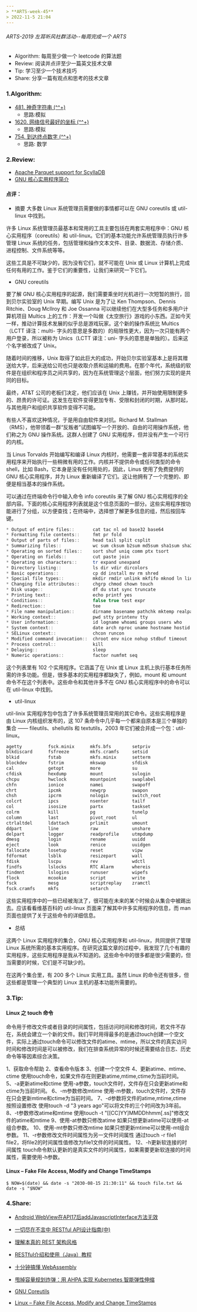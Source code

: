 ```yaml
---
> **ARTS-week-45**
> 2022-11-5 21:04
---
```



###### ARTS-2019 左耳听风社群活动--每周完成一个 ARTS
- Algorithm: 每周至少做一个 leetcode 的算法题
- Review: 阅读并点评至少一篇英文技术文章
- Tip: 学习至少一个技术技巧
- Share: 分享一篇有观点和思考的技术文章

### 1.Algorithm:

- [481. 神奇字符串 (^^+)](https://leetcode.cn/submissions/detail/378145930/)  
  + 思路:模拟
- [1620. 网络信号最好的坐标 (^^+)](https://leetcode.cn/submissions/detail/378795723/)  
  + 思路:模拟
- [754. 到达终点数字 (^^+)](https://leetcode.cn/submissions/detail/379367244/)  
  + 思路: 数学

### 2.Review:

- [Apache Parquet support for ScyllaDB](https://docslib.org/doc/11888741/apache-parquet-support-for-scylladb)  
- [GNU 核心实用程序简介](https://opensource.com/article/18/4/gnu-core-utilities)

#### 点评：

- 摘要
大多数 Linux 系统管理员需要做的事情都可以在 GNU coreutils 或 util-linux 中找到。

许多 Linux 系统管理员最基本和常用的工具主要包括在两套实用程序中：GNU 核心实用程序（coreutils）和 util-linux。它们的基本功能允许系统管理员执行许多管理 Linux 系统的任务，包括管理和操作文本文件、目录、数据流、存储介质、进程控制、文件系统等等。

这些工具是不可缺少的，因为没有它们，就不可能在 Unix 或 Linux 计算机上完成任何有用的工作。鉴于它们的重要性，让我们来研究一下它们。

- GNU coreutils

要了解 GNU 核心实用程序的起源，我们需要乘坐时光机进行一次短暂的旅行，回到贝尔实验室的 Unix 早期。编写 Unix 是为了让 Ken Thompson、Dennis Ritchie、Doug McIlroy 和 Joe Ossanna 可以继续他们在大型多任务和多用户计算机项目 Multics 上的工作：开发一个叫做《太空旅行》游戏的小东西。正如今天一样，推动计算技术发展的似乎总是游戏玩家。这个新的操作系统比 Multics（LCTT 译注：multi- 字头的意思是多数的）的局限性更大，因为一次只能有两个用户登录，所以被称为 Unics（LCTT 译注：uni- 字头的意思是单独的）。后来这个名字被改成了 Unix。

随着时间的推移，Unix 取得了如此巨大的成功，开始贝尔实验室基本上是将其赠送给大学，后来送给公司也只是收取介质和运输的费用。在那个年代，系统级的软件是在组织和程序员之间共享的，因为在系统管理这个层面，他们努力实现的是共同的目标。

最终，AT&T 公司的老板们决定，他们应该在 Unix 上赚钱，并开始使用限制更多的、昂贵的许可证。这发生在软件变得更加专有、受限和封闭的时期，从那时起，与其他用户和组织共享软件变得不可能。

有些人不喜欢这种情况，于是用自由软件来对抗。Richard M. Stallman（RMS），他带领着一群“反叛者”试图编写一个开放的、自由的可用操作系统，他们称之为 GNU 操作系统。这群人创建了 GNU 实用程序，但并没有产生一个可行的内核。

当 Linus Torvalds 开始编写和编译 Linux 内核时，他需要一套非常基本的系统实用程序来开始执行一些稍微有用的工作。内核并不提供命令或任何类型的命令 shell，比如 Bash，它本身是没有任何用处的，因此，Linus 使用了免费提供的 GNU 核心实用程序，并为 Linux 重新编译了它们。这让他拥有了一个完整的、即便是相当基本的操作系统。

可以通过在终端命令行中输入命令 info coreutils 来了解 GNU 核心实用程序的全部内容。下面的核心实用程序列表就是这个信息页面的一部分。这些实用程序按功能进行了分组，以方便查找；在终端中，选择想了解更多信息的组，然后按回车键。

```c++
* Output of entire files::       cat tac nl od base32 base64
* Formatting file contents::     fmt pr fold
* Output of parts of files::     head tail split csplit
* Summarizing files::            wc sum cksum b2sum md5sum sha1sum sha2
* Operating on sorted files::    sort shuf uniq comm ptx tsort
* Operating on fields::          cut paste join
* Operating on characters::      tr expand unexpand
* Directory listing::            ls dir vdir dircolors
* Basic operations::             cp dd install mv rm shred
* Special file types::           mkdir rmdir unlink mkfifo mknod ln link readlink
* Changing file attributes::     chgrp chmod chown touch
* Disk usage::                   df du stat sync truncate
* Printing text::                echo printf yes
* Conditions::                   false true test expr
* Redirection::                  tee
* File name manipulation::       dirname basename pathchk mktemp realpath
* Working context::              pwd stty printenv tty
* User information::             id logname whoami groups users who
* System context::               date arch nproc uname hostname hostid uptime
* SELinux context::              chcon runcon
* Modified command invocation::  chroot env nice nohup stdbuf timeout
* Process control::              kill
* Delaying::                     sleep
* Numeric operations::           factor numfmt seq
```

这个列表里有 102 个实用程序。它涵盖了在 Unix 或 Linux 主机上执行基本任务所需的许多功能。但是，很多基本的实用程序都缺失了，例如，mount 和 umount 命令不在这个列表中。这些命令和其他许多不在 GNU 核心实用程序中的命令可以在 util-linux 中找到。

- util-linux

util-linix 实用程序包中包含了许多系统管理员常用的其它命令。这些实用程序是由 Linux 内核组织发布的，这 107 条命令中几乎每一个都来自原本是三个单独的集合 —— fileutils、shellutils 和 textutils，2003 年它们被合并成一个包：util-linux。

```c
agetty          fsck.minix      mkfs.bfs        setpriv 
blkdiscard      fsfreeze        mkfs.cramfs     setsid 
blkid           fstab           mkfs.minix      setterm 
blockdev        fstrim          mkswap          sfdisk 
cal             getopt          more            su 
cfdisk          hexdump         mount           sulogin 
chcpu           hwclock         mountpoint      swaplabel 
chfn            ionice          namei           swapoff 
chrt            ipcmk           newgrp          swapon 
chsh            ipcrm           nologin         switch_root 
colcrt          ipcs            nsenter         tailf 
col             isosize         partx           taskset 
colrm           kill            pg              tunelp 
column          last            pivot_root      ul 
ctrlaltdel      ldattach        prlimit         umount 
ddpart          line            raw             unshare 
delpart         logger          readprofile     utmpdump 
dmesg           login           rename          uuidd 
eject           look            renice          uuidgen 
fallocate       losetup         reset           vipw 
fdformat        lsblk           resizepart      wall 
fdisk           lscpu           rev             wdctl 
findfs          lslocks         RTC Alarm       whereis 
findmnt         lslogins        runuser         wipefs 
flock           mcookie         script          write 
fsck            mesg            scriptreplay    zramctl 
fsck.cramfs     mkfs            setarch
```

这些实用程序中的一些已经被淘汰了，很可能在未来的某个时候会从集合中被踢出去。应该看看维基百科的 util-linux 页面来了解其中许多实用程序的信息，而 man 页面也提供了关于这些命令的详细信息。

- 总结

这两个 Linux 实用程序的集合，GNU 核心实用程序和 util-linux，共同提供了管理 Linux 系统所需的基本实用程序。在研究这篇文章的过程中，我发现了几个有趣的实用程序，这些实用程序是我从不知道的。这些命令中的很多都是很少需要的，但当需要的时候，它们是不可缺少的。

在这两个集合里，有 200 多个 Linux 实用工具。虽然 Linux 的命令还有很多，但这些都是管理一个典型的 Linux 主机的基本功能所需要的。

### 3.Tip:

#### Linux 之 touch 命令

命令用于修改文件或者目录的时间属性，包括访问时间和修改时间，若文件不存在，系统会建立一个新的文件。我们平时用得最多的是通过touch创建一个空文件，实际上通过touch命令可以修改文件的atime、mtime，所以文件的真实访问时间和修改时间是可以被修改，我们在排查系统异常的时候还需要结合日志、历史命令等等因素综合决策。

1、获取命令帮助
2、查看命令版本
3、创建一个空文件
4、更新atime、mtime、ctime
使用touch命令，如果文件存在则更新atime,mtime,ctime为当前时间。
5、-a更新atime和ctime
使用-a参数，touch文件时，文件存在只会更新atime和ctime为当前时间。
6、-m参数修改mtime
使用-m参数，touch文件时，文件存在只会更新mtime和ctime为当前时间。
7、-d参数将文件的atime,mtime,ctime按照设置修改
使用touch -d "3 years ago"可以将文件的三个时间改为3年前。
8、-t参数修改atime和mtime
使用touch -t "[[CC]YY]MMDDhhmm[.ss]"修改文件的atime和mtime
9、使用-at参数只修改atime
如果只想更新atime可以使用-at组合参数。
10、使用-mt参数只修改mtime
如果只想更新mtime可以使用-mt组合参数。
11、-r参数修改文件时间属性为另一文件时间属性
通过touch -r file1 file2，将file2的时间属性值修改为file1文件的时间属性。
12、-h更新软连接的时间属性
touch命令默认更新的是真实文件的时间属性，如果需要更新软连接的时间属性，需要使用-h参数。

#### Linux – Fake File Access, Modify and Change TimeStamps

```
$ NOW=$(date) && date -s "2030-08-15 21:30:11" && touch file.txt && date -s "$NOW"
```


### 4.Share:

- [Android WebView在API17后addJavascriptInterface方法无效](https://blog.csdn.net/u012721519/article/details/79173377)

- [一切尽在不言中 RESTful API设计指南(中)](http://it.hzqiuxm.com/%e4%b8%80%e5%88%87%e5%b0%bd%e5%9c%a8%e4%b8%8d%e8%a8%80%e4%b8%ad-2/)

- [理解本真的 REST 架构风格](https://www.infoq.cn/article/understanding-restful-style)

- [RESTful介绍和使用（Java）教程](https://blog.csdn.net/jiduochou963/article/details/90114653)

- [十分钟搞懂 WebAssembly](https://xie.infoq.cn/article/0bb5ff2fa5d5d9db492c88a4c)

- [甩掉容量规划炸弹：用 AHPA 实现 Kubernetes 智能弹性伸缩](https://www.51cto.com/article/720008.html)

- [GNU Coreutils](https://xy2401.com/local-docs/gnu/manual.zh/coreutils.html)

- [Linux – Fake File Access, Modify and Change TimeStamps](https://www.shellhacks.com/fake-file-access-modify-change-timestamps-linux/)